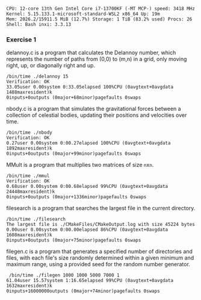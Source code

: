 ```
CPU: 12-core 13th Gen Intel Core i7-13700KF (-MT MCP-) speed: 3418 MHz
Kernel: 5.15.133.1-microsoft-standard-WSL2 x86_64 Up: 19m
Mem: 2026.2/15911.5 MiB (12.7%) Storage: 1 TiB (83.2% used) Procs: 26
Shell: Bash inxi: 3.3.13
```

### Exercise 1

delannoy.c is a program that calculates the Delannoy number, which represents the number of paths from (0,0) to (m,n) in a grid, only moving right, up, or diagonally right and up.

```
/bin/time ./delannoy 15
Verification: OK
33.05user 0.00system 0:33.05elapsed 100%CPU (0avgtext+0avgdata 1488maxresident)k
0inputs+0outputs (0major+68minor)pagefaults 0swaps
```

nbody.c is a program that simulates the gravitational forces between a collection of celestial bodies, updating their positions and velocities over time.

```
/bin/time ./nbody
Verification: OK
0.27user 0.00system 0:00.27elapsed 100%CPU (0avgtext+0avgdata 1892maxresident)k
0inputs+0outputs (0major+99minor)pagefaults 0swaps
```

MMult is a program that multiplies two matrices of size `n`x`n`. 

```
/bin/time ./mmul 
Verification: OK
0.68user 0.00system 0:00.68elapsed 99%CPU (0avgtext+0avgdata 24448maxresident)k
0inputs+0outputs (0major+1336minor)pagefaults 0swaps
```

filesearch is a program that searches the largest file in the current directory.

```
/bin/time ./filesearch
The largest file is ./CMakeFiles/CMakeOutput.log with size 45224 bytes
0.00user 0.00system 0:00.00elapsed 86%CPU (0avgtext+0avgdata 1608maxresident)k
0inputs+0outputs (0major+75minor)pagefaults 0swaps
```

filegen.c is a program that generates a specified number of directories and files, with each file's size randomly determined within a given minimum and maximum range, using a provided seed for the random number generator.

```
 /bin/time ./filegen 1000 1000 5000 7000 1
61.04user 15.57system 1:16.65elapsed 99%CPU (0avgtext+0avgdata 1632maxresident)k
0inputs+16000000outputs (0major+74minor)pagefaults 0swaps
```